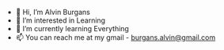 - 👋 Hi, I’m Alvin Burgans
- 👀 I’m interested in Learning
- 🌱 I’m currently learning Everything
- 📫 You can reach me at my gmail - burgans.alvin@gmail.com

<!---
AlvinBurgans/AlvinBurgans is a ✨ special ✨ repository because its `README.md` (this file) appears on your GitHub profile.
You can click the Preview link to take a look at your changes.
--->
